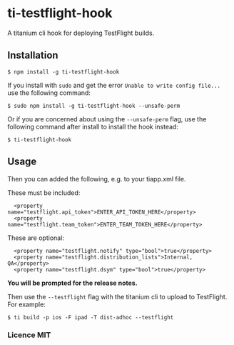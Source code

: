 # ti-testflight-hook

A titanium cli hook for deploying TestFlight builds.

## Installation

~~~
$ npm install -g ti-testflight-hook
~~~

If you install with `sudo` and get the error `Unable to write config file...` use the following command:

```
$ sudo npm install -g ti-testflight-hook --unsafe-perm
```

Or if you are concerned about using the `--unsafe-perm` flag, use the following command after install
to install the hook instead:

```
$ ti-testflight-hook
```

## Usage

Then you can added the following, e.g. to your tiapp.xml file.

These must be included:

~~~
  <property name="testflight.api_token">ENTER_API_TOKEN_HERE</property>
  <property name="testflight.team_token">ENTER_TEAM_TOKEN_HERE</property>
~~~

These are optional:

~~~
  <property name="testflight.notify" type="bool">true</property>
  <property name="testflight.distribution_lists">Internal, QA</property>
  <property name="testflight.dsym" type="bool">true</property>
~~~

**You will be prompted for the release notes.**

Then use the `--testflight` flag with the titanium cli to upload to TestFlight. For example:

~~~
$ ti build -p ios -F ipad -T dist-adhoc --testflight
~~~ 

### Licence MIT
